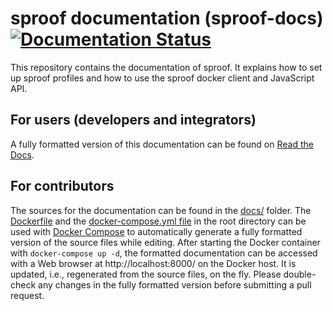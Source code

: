 
# sproof documentation (sproof-docs) [![Documentation Status](https://readthedocs.org/projects/sproof-docs/badge/?version=latest)](https://sproof-docs.readthedocs.io/en/latest/?badge=latest)

This repository contains the documentation of sproof. It explains how to set up sproof profiles and how to use the sproof docker client and JavaScript API.

## For users (developers and integrators)

A fully formatted version of this documentation can be found on [Read the Docs](https://sproof-docs.readthedocs.io).

## For contributors

The sources for the documentation can be found in the [docs/](docs/) folder. The [Dockerfile](Dockerfile) and the [docker-compose.yml file](docker-compose.yml) in the root directory can be used with [Docker Compose](https://docs.docker.com/compose/) to automatically generate a fully formatted version of the source files while editing. After starting the Docker container with `docker-compose up -d`, the formatted documentation can be accessed with a Web browser at http://localhost:8000/ on the Docker host. It is updated, i.e., regenerated from the source files, on the fly. Please double-check any changes in the fully formatted version before submitting a pull request.
